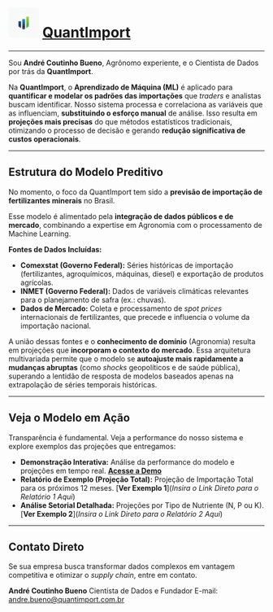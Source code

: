 # <img src="logo3.png" alt="Logo QuantImport" width="60"> [QuantImport](https://quantimportbrazil.github.io/Sobre/)

---

Sou **André Coutinho Bueno**, Agrônomo experiente, e o Cientista de Dados por trás da **QuantImport**.

Na **QuantImport**, o **Aprendizado de Máquina (ML)** é aplicado para **quantificar e modelar os padrões das importações** que *traders* e analistas buscam identificar. Nosso sistema processa e correlaciona as variáveis que as influenciam,  **substituindo o esforço manual** de análise. Isso resulta em **projeções mais precisas** do que métodos estatísticos tradicionais, otimizando o processo de decisão e gerando **redução significativa de custos operacionais**.

---

## Estrutura do Modelo Preditivo

No momento, o foco da QuantImport tem sido a **previsão de importação de fertilizantes minerais** no Brasil.

Esse modelo é alimentado pela **integração de dados públicos e de mercado**, combinando a expertise em Agronomia com o processamento de Machine Learning.

**Fontes de Dados Incluídas:**

* **Comexstat (Governo Federal):** Séries históricas de importação (fertilizantes, agroquímicos, máquinas, diesel) e exportação de produtos agrícolas.
* **INMET (Governo Federal):** Dados de variáveis climáticas relevantes para o planejamento de safra (ex.: chuvas).
* **Dados de Mercado:** Coleta e processamento de *spot prices* internacionais de fertilizantes, que precede e influencia o volume da importação nacional.

A união dessas fontes e o **conhecimento de domínio** (Agronomia) resulta em projeções que **incorporam o contexto do mercado**. Essa arquitetura multivariada permite que o modelo se **autoajuste mais rapidamente a mudanças abruptas** (como *shocks* geopolíticos e de saúde pública), superando a lentidão de resposta de modelos baseados apenas na extrapolação de séries temporais históricas.

---

## Veja o Modelo em Ação

Transparência é fundamental. Veja a performance do nosso sistema e explore exemplos das projeções que entregamos:

* **Demonstração Interativa:** Análise da performance do modelo e projeções em tempo real. [**Acesse a Demo**](https://quantimportbrazil.github.io/Demo/)
* **Relatório de Exemplo (Projeção Total):** Projeção de Importação Total para os próximos 12 meses. [**Ver Exemplo 1**](*Insira o Link Direto para o Relatório 1 Aqui*)
* **Análise Setorial Detalhada:** Projeções por Tipo de Nutriente (N, P ou K). [**Ver Exemplo 2**](*Insira o Link Direto para o Relatório 2 Aqui*)

---

## Contato Direto

Se sua empresa busca transformar dados complexos em vantagem competitiva e otimizar o *supply chain*, entre em contato.

**André Coutinho Bueno**
Cientista de Dados e Fundador
E-mail: andre.bueno@quantimport.com.br
